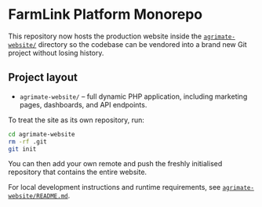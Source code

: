 # FarmLink Platform Monorepo

This repository now hosts the production website inside the [`agrimate-website/`](agrimate-website) directory so the codebase can be vendored into a brand new Git project without losing history.

## Project layout
- `agrimate-website/` – full dynamic PHP application, including marketing pages, dashboards, and API endpoints.

To treat the site as its own repository, run:

```bash
cd agrimate-website
rm -rf .git
git init
```

You can then add your own remote and push the freshly initialised repository that contains the entire website.

For local development instructions and runtime requirements, see [`agrimate-website/README.md`](agrimate-website/README.md).
